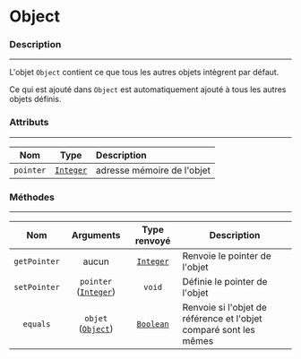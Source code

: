 # Object

### Description
---
L'objet `Object` contient ce que tous les autres objets intègrent par défaut.

Ce qui est ajouté dans `Object` est automatiquement ajouté à tous les autres objets définis.

### Attributs
---

|     Nom     |           Type            | Description                |
| :---------: |:-------------------------:| :------------------------- |
| ``pointer`` | [``Integer``](Integer.md) | adresse mémoire de l'objet |


### Méthodes
---

|      Nom       |                Arguments                |        Type renvoyé         | Description                                                       |
| :------------: |:---------------------------------------:|:---------------------------:| ----------------------------------------------------------------- |
| ``getPointer`` |                  aucun                  |  [``Integer``](Integer.md)  | Renvoie le pointer de l'objet                                     |
| ``setPointer`` | ``pointer`` ([``Integer``](Integer.md)) |          ``void``           | Définie le pointer de l'objet                                     |
|   ``equals``   |       ``objet`` ([``Object``](#description))       | [``Boolean``](Boolean.md) | Renvoie si l'objet de référence et l'objet comparé sont les mêmes |
